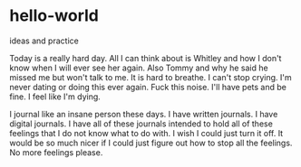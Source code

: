 # hello-world
ideas and practice

Today is a really hard day. All I can think about is Whitley and how I don't know when I will ever see her again. Also Tommy and why he said he missed me but won't talk to me. It is hard to breathe. I can't stop crying. I'm never dating or doing this ever again. Fuck this noise. I'll have pets and be fine. I feel like I'm dying.

I journal like an insane person these days. I have written journals. I have digital journals. I have all of these journals intended to hold all of these feelings that I do not know what to do with. I wish I could just turn it off. It would be so much nicer if I could just figure out how to stop all the feelings. No more feelings please.
